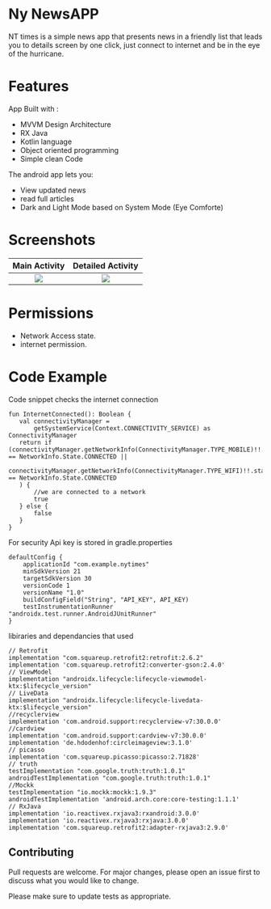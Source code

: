 # Ny NewsAPP
NT times is a simple news app that presents news in a friendly list that leads you to details screen by one click, just connect to internet and be in the eye of the hurricane.


# Features
App Built with :
* MVVM Design Architecture
* RX Java
* Kotlin language
* Object oriented programming
* Simple clean Code

The android app lets you:
* View updated news
* read full articles
*	Dark and Light Mode based on System Mode (Eye Comforte)

# Screenshots
Main Activity            |  Detailed Activity
:-------------------------:|:-------------------------:
![](https://github.com/ahmedhassan2017/NyTimes/blob/master/app/src/main/res/drawable/screen1.jpeg)  |  ![](https://github.com/ahmedhassan2017/NyTimes/blob/master/app/src/main/res/drawable/screen2.jpeg)

# Permissions
* Network Access state.
* internet permission.

# Code Example
 Code snippet checks the internet connection
 ```
 fun InternetConnected(): Boolean {
    val connectivityManager =
        getSystemService(Context.CONNECTIVITY_SERVICE) as ConnectivityManager
    return if (connectivityManager.getNetworkInfo(ConnectivityManager.TYPE_MOBILE)!!.state == NetworkInfo.State.CONNECTED ||
        connectivityManager.getNetworkInfo(ConnectivityManager.TYPE_WIFI)!!.state == NetworkInfo.State.CONNECTED
    ) {
        //we are connected to a network
        true
    } else {
        false
    }
}

```
For security Api key is stored in gradle.properties
```
defaultConfig {
    applicationId "com.example.nytimes"
    minSdkVersion 21
    targetSdkVersion 30
    versionCode 1
    versionName "1.0"
    buildConfigField("String", "API_KEY", API_KEY)
    testInstrumentationRunner "androidx.test.runner.AndroidJUnitRunner"
}
```
libiraries and dependancies that used
```
// Retrofit
implementation "com.squareup.retrofit2:retrofit:2.6.2"
implementation 'com.squareup.retrofit2:converter-gson:2.4.0'
// ViewModel
implementation "androidx.lifecycle:lifecycle-viewmodel-ktx:$lifecycle_version"
// LiveData
implementation "androidx.lifecycle:lifecycle-livedata-ktx:$lifecycle_version"
//recyclerview
implementation 'com.android.support:recyclerview-v7:30.0.0'
//cardview
implementation 'com.android.support:cardview-v7:30.0.0'
implementation 'de.hdodenhof:circleimageview:3.1.0'
// picasso
implementation 'com.squareup.picasso:picasso:2.71828'
// truth
testImplementation "com.google.truth:truth:1.0.1"
androidTestImplementation "com.google.truth:truth:1.0.1"
//Mockk
testImplementation "io.mockk:mockk:1.9.3"
androidTestImplementation 'android.arch.core:core-testing:1.1.1'
// RxJava
implementation 'io.reactivex.rxjava3:rxandroid:3.0.0'
implementation 'io.reactivex.rxjava3:rxjava:3.0.0'
implementation 'com.squareup.retrofit2:adapter-rxjava3:2.9.0'

```
## Contributing
Pull requests are welcome. For major changes, please open an issue first to discuss what you would like to change.

Please make sure to update tests as appropriate.


